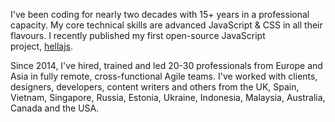 I've been coding for nearly two decades with 15+ years in a professional capacity. My core technical skills are advanced JavaScript & CSS in all their flavours. I recently published my first open-source JavaScript project, [hellajs](https://github.com/omilli/hellajs).

Since 2014, I've hired, trained and led 20-30 professionals from Europe and Asia in fully remote, cross-functional Agile teams. I've worked with clients, designers, developers, content writers and others from the UK, Spain, Vietnam, Singapore, Russia, Estonia, Ukraine, Indonesia, Malaysia, Australia, Canada and the USA.
